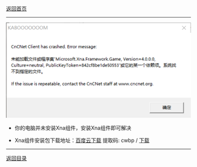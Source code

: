 [返回首页](./Home.md)

***

![](./XNA1.png)

- 你的电脑并未安装Xna组件，安装Xna组件即可解决

- Xna组件安装包下载地址：[百度云下载](https://pan.baidu.com/s/18xrSqr1WEI-AOfOGBw08Zg) 提取码: cwbp / [下载]()
 
***

[返回目录](./常见问题指南.md)